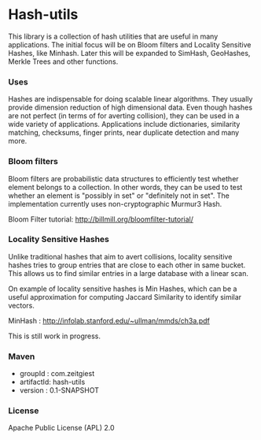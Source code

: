 Hash-utils
==========
This library is a collection of hash utilities that are useful in many applications. The initial focus will be on Bloom filters and Locality Sensitive Hashes, like Minhash. Later this will be expanded to SimHash, GeoHashes, Merkle Trees and other functions.

### Uses
Hashes are indispensable for doing scalable linear algorithms. They usually provide dimension reduction of high dimensional data. Even though hashes are not perfect (in terms of for averting collision), they can be used in a wide variety of applications. Applications include dictionaries, similarity matching, checksums, finger prints, near duplicate detection and many more.

### Bloom filters
Bloom filters are probabilistic data structures to efficiently test whether element belongs to a collection. In other words, they can be used to test whether an element is "possibly in set" or "definitely not in set". The implementation currently uses non-cryptographic Murmur3 Hash.

Bloom Filter tutorial: http://billmill.org/bloomfilter-tutorial/

### Locality Sensitive Hashes
Unlike traditional hashes that aim to avert collisions, locality sensitive hashes tries to group entries that are close to each other in same bucket. This allows us to find similar entries in a large database with a linear scan.

On example of locality sensitive hashes is Min Hashes, which can be a useful approximation for computing Jaccard Similarity to identify similar vectors.

MinHash : http://infolab.stanford.edu/~ullman/mmds/ch3a.pdf

This is still work in progress.

### Maven
* groupId : com.zeitgiest
* artifactId: hash-utils
* version : 0.1-SNAPSHOT

### License
Apache Public License (APL) 2.0
